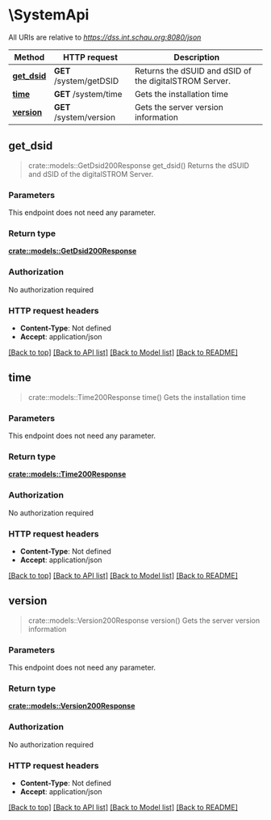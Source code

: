 # \SystemApi

All URIs are relative to *https://dss.int.schau.org:8080/json*

Method | HTTP request | Description
------------- | ------------- | -------------
[**get_dsid**](SystemApi.md#get_dsid) | **GET** /system/getDSID | Returns the dSUID and dSID of the digitalSTROM Server.
[**time**](SystemApi.md#time) | **GET** /system/time | Gets the installation time
[**version**](SystemApi.md#version) | **GET** /system/version | Gets the server version information



## get_dsid

> crate::models::GetDsid200Response get_dsid()
Returns the dSUID and dSID of the digitalSTROM Server.

### Parameters

This endpoint does not need any parameter.

### Return type

[**crate::models::GetDsid200Response**](getDSID_200_response.md)

### Authorization

No authorization required

### HTTP request headers

- **Content-Type**: Not defined
- **Accept**: application/json

[[Back to top]](#) [[Back to API list]](../README.md#documentation-for-api-endpoints) [[Back to Model list]](../README.md#documentation-for-models) [[Back to README]](../README.md)


## time

> crate::models::Time200Response time()
Gets the installation time

### Parameters

This endpoint does not need any parameter.

### Return type

[**crate::models::Time200Response**](time_200_response.md)

### Authorization

No authorization required

### HTTP request headers

- **Content-Type**: Not defined
- **Accept**: application/json

[[Back to top]](#) [[Back to API list]](../README.md#documentation-for-api-endpoints) [[Back to Model list]](../README.md#documentation-for-models) [[Back to README]](../README.md)


## version

> crate::models::Version200Response version()
Gets the server version information

### Parameters

This endpoint does not need any parameter.

### Return type

[**crate::models::Version200Response**](version_200_response.md)

### Authorization

No authorization required

### HTTP request headers

- **Content-Type**: Not defined
- **Accept**: application/json

[[Back to top]](#) [[Back to API list]](../README.md#documentation-for-api-endpoints) [[Back to Model list]](../README.md#documentation-for-models) [[Back to README]](../README.md)

